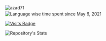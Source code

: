 <div align="center" style="margin-bottom: 20px;">
  <a href="https://github.com/azad71">
    <img src="https://github-readme-stats.vercel.app/api?username=azad71&count_private=true&show_icons=true" alt="azad71" align="left" />
  </a>
</div>

![Language wise time spent since May 6, 2021](https://github-readme-stats.vercel.app/api/wakatime?username=@azad71&v=2&layout=compact)

[![Visits Badge](https://badges.pufler.dev/visits/azad71/azad71)](https://github.com/azad71)

![Repository's Stats](https://github-readme-stats.vercel.app/api/top-langs/?username=azad71&theme=blue-green)

